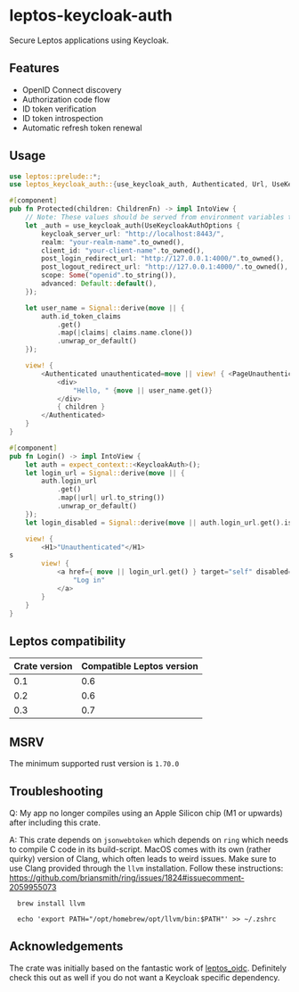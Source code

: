# leptos-keycloak-auth

Secure Leptos applications using Keycloak.

## Features

- OpenID Connect discovery
- Authorization code flow
- ID token verification
- ID token introspection
- Automatic refresh token renewal

## Usage

```rust
use leptos::prelude::*;
use leptos_keycloak_auth::{use_keycloak_auth, Authenticated, Url, UseKeycloakAuthOptions};

#[component]
pub fn Protected(children: ChildrenFn) -> impl IntoView {
    // Note: These values should be served from environment variables to be overwritten in production.
    let _auth = use_keycloak_auth(UseKeycloakAuthOptions {
        keycloak_server_url: "http://localhost:8443/",
        realm: "your-realm-name".to_owned(),
        client_id: "your-client-name".to_owned(),
        post_login_redirect_url: "http://127.0.0.1:4000/".to_owned(),
        post_logout_redirect_url: "http://127.0.0.1:4000/".to_owned(),
        scope: Some("openid".to_string()),
        advanced: Default::default(),
    });

    let user_name = Signal::derive(move || {
        auth.id_token_claims
            .get()
            .map(|claims| claims.name.clone())
            .unwrap_or_default()
    });

    view! {
        <Authenticated unauthenticated=move || view! { <PageUnauthenticated /> }>
            <div>
                "Hello, " {move || user_name.get()}
            </div>
            { children }
        </Authenticated>
    }
}

#[component]
pub fn Login() -> impl IntoView {
    let auth = expect_context::<KeycloakAuth>();
    let login_url = Signal::derive(move || {
        auth.login_url
            .get()
            .map(|url| url.to_string())
            .unwrap_or_default()
    });
    let login_disabled = Signal::derive(move || auth.login_url.get().is_none());

    view! {
        <H1>"Unauthenticated"</H1>
s
        view! {
            <a href={ move || login_url.get() } target="self" disabled={ move || login_disabled.get() }>
                "Log in"
            </a>
        }
    }
}
```

## Leptos compatibility

| Crate version | Compatible Leptos version |
|---------------|---------------------------|
| 0.1           | 0.6                       |
| 0.2           | 0.6                       |
| 0.3           | 0.7                       |

## MSRV

The minimum supported rust version is `1.70.0`

## Troubleshooting

Q: My app no longer compiles using an Apple Silicon chip (M1 or upwards) after including this crate.

A: This crate depends on `jsonwebtoken` which depends on `ring` which needs to compile C code in its build-script.
   MacOS comes with its own (rather quirky) version of Clang, which often leads to weird issues. Make sure to use Clang
   provided through the `llvm` installation. Follow these instructions: https://github.com/briansmith/ring/issues/1824#issuecomment-2059955073
      
      brew install llvm

      echo 'export PATH="/opt/homebrew/opt/llvm/bin:$PATH"' >> ~/.zshrc

## Acknowledgements

The crate was initially based on the fantastic work of [leptos_oidc](https://gitlab.com/kerkmann/leptos_oidc).
Definitely check this out as well if you do not want a Keycloak specific dependency.
